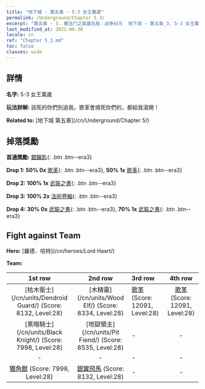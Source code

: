 ```yaml
---
title: "地下城 - 第五章 - 5-3 女王萬歲"
permalink: /Underground/Chapter 5_3/
excerpt: "第五章 - 3. 魔法门之英雄无敌：战争纪元  地下城 - 第五章_3. 5-3 女王萬歲"
last_modified_at: 2021-06-30
locale: cn
ref: "Chapter 5_3.md"
toc: false
classes: wide
---
```


## 詳情

 **名字:** 5-3 女王萬歲

 **玩法詳解:**       該死的你們別追我，歌革會燒死你們的，都給我滾開！

 **Related to:** [地下城 第五章](/cn/Underground/Chapter 5/)

## 掉落獎勵

 **首通獎勵:** [銀鑰匙](/cn/Items/con_693/){: .btn .btn--era3}

 **Drop 1:** **50% 0x** [歌革](/cn/Items/unt_227/){: .btn .btn--era3}, **50% 1x** [歌革](/cn/Items/unt_227/){: .btn .btn--era3}

 **Drop 2:** **100% 1x** [武裝之書](/cn/Items/mat_25/){: .btn .btn--era3}

 **Drop 3:** **100% 2x** [法術卷軸](/cn/Items/con_694/){: .btn .btn--era3}

 **Drop 4:** **30% 0x** [武裝之書](/cn/Items/mat_18/){: .btn .btn--era3}, **70% 1x** [武裝之書](/cn/Items/mat_18/){: .btn .btn--era3}


## Fight against Team
 **Hero:** [羅德．哈特](/cn/heroes/Lord Haart/)

 **Team:**


  | 1st row | 2nd row | 3rd row | 4th row |
  |:----:|:----:|:----|:----:|
  | [枯木衛士](/cn/units/Dendroid Guard/) (Score: 8132, Level:28)  | [木精靈](/cn/units/Wood Elf/) (Score: 8334, Level:28)  | [歌革](/cn/units/Gog/) (Score: 12091, Level:28)  | [歌革](/cn/units/Gog/) (Score: 12091, Level:28)  |
  | [黑暗騎士](/cn/units/Black Knight/) (Score: 7998, Level:28)  | [地獄領主](/cn/units/Pit Fiend/) (Score: 8535, Level:28)  | - | - |
  | - | - | - | - |
  | [獨角獸](/cn/units/Unicorn/) (Score: 7998, Level:28)  | [銀翼飛馬](/cn/units/Pegasus/) (Score: 8132, Level:28)  | - | - |



